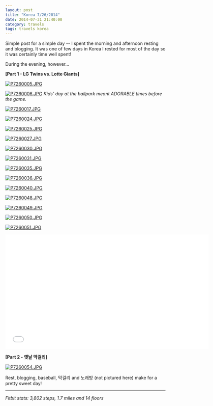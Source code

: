 ```yaml
---
layout: post
title: "Korea 7/26/2014"
date: 2014-07-31 21:40:00
category: travels 
tags: travels korea
---
```

Simple post for a simple day -- I spent the morning and afternoon resting and blogging. It was one of few days in Korea I rested for most of the day so it was certainly time well spent!

During the evening, however...

**[Part 1 - LG Twins vs. Lotte Giants]**

[![P7260005.JPG](https://d23f6h5jpj26xu.cloudfront.net/zfqji22s12gdia_small.jpg)](http://img.svbtle.com/zfqji22s12gdia.jpg)

[![P7260006.JPG](https://d23f6h5jpj26xu.cloudfront.net/n6uxk9rtb7yqiw_small.jpg)](http://img.svbtle.com/n6uxk9rtb7yqiw.jpg)
*Kids' day at the ballpark meant ADORABLE times before the game.*

[![P7260017.JPG](https://d23f6h5jpj26xu.cloudfront.net/fsnoyaetdezzua_small.jpg)](http://img.svbtle.com/fsnoyaetdezzua.jpg)

[![P7260024.JPG](https://d23f6h5jpj26xu.cloudfront.net/tlshebsdjkvq_small.jpg)](http://img.svbtle.com/tlshebsdjkvq.jpg)

[![P7260025.JPG](https://d23f6h5jpj26xu.cloudfront.net/d140ffu5nmcuuq_small.jpg)](http://img.svbtle.com/d140ffu5nmcuuq.jpg)

[![P7260027.JPG](https://d23f6h5jpj26xu.cloudfront.net/ka3s5f4tl9y3a_small.jpg)](http://img.svbtle.com/ka3s5f4tl9y3a.jpg)

[![P7260030.JPG](https://d23f6h5jpj26xu.cloudfront.net/gmdwhgzwlfnevq_small.jpg)](http://img.svbtle.com/gmdwhgzwlfnevq.jpg)

[![P7260031.JPG](https://d23f6h5jpj26xu.cloudfront.net/6lspsegcagiroq_small.jpg)](http://img.svbtle.com/6lspsegcagiroq.jpg)

[![P7260035.JPG](https://d23f6h5jpj26xu.cloudfront.net/ios9o1fio4usq_small.jpg)](http://img.svbtle.com/ios9o1fio4usq.jpg)

[![P7260036.JPG](https://d23f6h5jpj26xu.cloudfront.net/s5xdscp6xyoga_small.jpg)](http://img.svbtle.com/s5xdscp6xyoga.jpg)

[![P7260040.JPG](https://d23f6h5jpj26xu.cloudfront.net/q4u7wrrec9tfaa_small.jpg)](http://img.svbtle.com/q4u7wrrec9tfaa.jpg)

[![P7260048.JPG](https://d23f6h5jpj26xu.cloudfront.net/7vsocbmpgmnfta_small.jpg)](http://img.svbtle.com/7vsocbmpgmnfta.jpg)

[![P7260049.JPG](https://d23f6h5jpj26xu.cloudfront.net/y8kkevbfefk1q_small.jpg)](http://img.svbtle.com/y8kkevbfefk1q.jpg)

[![P7260050.JPG](https://d23f6h5jpj26xu.cloudfront.net/cyvjigvye7gdog_small.jpg)](http://img.svbtle.com/cyvjigvye7gdog.jpg)

[![P7260051.JPG](https://d23f6h5jpj26xu.cloudfront.net/qup0gvk2qjzn0w_small.jpg)](http://img.svbtle.com/qup0gvk2qjzn0w.jpg)

<iframe width="640" height="360" src="//www.youtube.com/embed/NIQ9VcYHsjo" frameborder="0" allowfullscreen></iframe>

**[Part 2 - 옛날 막걸리]**

[![P7260054.JPG](https://d23f6h5jpj26xu.cloudfront.net/1tjuozesffe2yg_small.jpg)](http://img.svbtle.com/1tjuozesffe2yg.jpg)

Rest, blogging, baseball, 막걸리 and 노래방 (not pictured here) make for a pretty sweet day!

***

*Fitbit stats: 3,802 steps, 1.7 miles and 14 floors*
